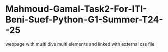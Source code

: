 # Mahmoud-Gamal-Task2-For-ITI-Beni-Suef-Python-G1-Summer-T24--25
webpage with multi divs multi elements and linked with external css file
